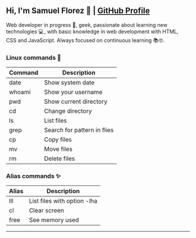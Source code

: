 ## Hi, I'm Samuel Florez 👋  | [GitHub Profile](https://github.com/muxanz)

Web developer in progress 🌱, geek, passionate about learning new technologies 💻 , with basic knowledge in web development with HTML, CSS and JavaScript. Always focused on continuous learning 📚 🤓 .

### Linux commands 🐧 

| Command | Description |
| ------ | ------ |
| date | Show system date |
| whoami | Show your username |
| pwd | Show current directory |
| cd | Change directory |
| ls | List files |
| grep | Search for pattern in flies |
| cp | Copy files |
| mv | Move files |
| rm | Delete files |

### Alias commands ✨ 

| Alias | Description |
| ------ | ------ |
| lll | List files with option -lha |
| cl | Clear screen |
| free | See memory used |

---
